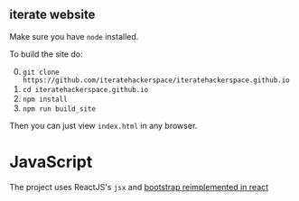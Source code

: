 iterate website
-----------------

Make sure you have `node` installed. 

To build the site do:

0. `git clone https://github.com/iteratehackerspace/iteratehackerspace.github.io`
1. `cd iteratehackerspace.github.io` 
2. `npm install`
3. `npm run build_site`

Then you can just view `index.html` in any browser.

# JavaScript
The project uses ReactJS's `jsx`
and
[bootstrap reimplemented in react](https://react-bootstrap.github.io/components.html)
